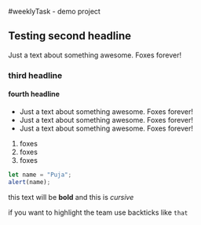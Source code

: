 #weeklyTask - demo project

## Testing second headline

Just a text about something awesome. Foxes forever!

### third headline

#### fourth headline

- Just a text about something awesome. Foxes forever!
- Just a text about something awesome. Foxes forever!
- Just a text about something awesome. Foxes forever!

1. foxes
2. foxes
3. foxes

```js
let name = "Puja";
alert(name);
```

this text will be **bold** and this is _cursive_

if you want to highlight the team use backticks like `that`
